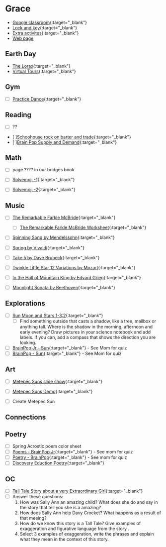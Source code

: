 # Grace

-  [Google classroom](https://classroom.google.com/){:target="_blank"}
-  [Lock and key](https://www.ahschools.us/sign-in){:target="_blank"}
-  [Extra activites](Grace_extra){:target="_blank"}
-  [Web page](https://dobe0002.github.io/kids/Grace)

## Earth Day
 - [The Lorax](https://safeyoutube.net/w/jLr6){:target="_blank"}
 - [Virtual Tours](earthDay){:target="_blank"}
 

## Gym 
  - [ ] [Practice Dance](https://www.youtube.com/watch?time_continue=5&v=w5j6QOhvqIk&feature=emb_logo){:target="_blank"}


## Reading
- [ ] ?? 
- [ ][Schoohouse rock  on barter and trade](https://www.youtube.com/watch?v=wHY5cdExNa8&feature=share){:target="_blank"}
- [ ][Brain Pop Supply and Demand](https://www.brainpop.com/socialstudies/economics/supplyanddemand/){:target="_blank"}

## Math
- [ ] page ???? in our bridges book 
- [ ] [Solvemoji -1](https://www.solvemoji.com/Puzzle/Puzzle/35448/){:target="_blank"}
- [ ] [Solvemoji -2](https://www.solvemoji.com/Puzzle/Puzzle/35157/){:target="_blank"}


## Music
- [ ] [The Remarkable Farkle McBride](https://www.youtube.com/watch?v=oM5pmq5nr1Q){:target="_blank"}
  - [ ] [The Remarkable Farkle McBride Worksheet](https://docs.google.com/forms/d/e/1FAIpQLSd3L5b7CRnkNFWo9RZugkWrPaef15o5KBEQN2hNVNLirrw4gw/viewform?hr_submission=ChgIgOylxT4SEAjfr5LRigISBwjp8dX3zgEQAA){:target="_blank"}
- [ ] [Spinning Song by Mendelssohn](https://www.youtube.com/watch?v=g8-EkH7cn2c){:target="_blank"}
- [ ] [Spring by Vivaldi](https://www.youtube.com/watch?v=IjpLxlSMJPo){:target="_blank"}
- [ ] [Take 5 by Dave Brubeck](https://www.youtube.com/watch?v=vmDDOFXSgAs){:target="_blank"}
- [ ] [Twinkle Little Star 12 Variations by Mozart](https://www.youtube.com/watch?v=vmDDOFXSgAs){:target="_blank"}
- [ ] [In the Hall of Mountain King by Edvard Grieg](https://www.youtube.com/watch?v=kLp_Hh6DKWc){:target="_blank"}
- [ ] [Moonlight Sonata by Beethoven](https://www.youtube.com/watch?v=4591dCHe_sE){:target="_blank"}


## Explorations
 - [ ] [Sun,Moon and Stars 1-3:2](https://drive.google.com/file/d/1C_C-6wuJ4LHYqibGlhHQJzpNDwQP-8QD/view){:target="_blank"}
    - [ ] Find something outside that casts a shadow, like a tree, mailbox or anything tall. Where is the shadow in the morning, afternoon and early evening? Draw pictures in your science notebook and add labels. If you can, add a compass that shows the direction you are looking.
 - [ ] [BrainPop Jr - Sun](https://jr.brainpop.com/science/space/sun/){:target="_blank"} - See Mom for quiz
 - [ ] [BrainPop - Sun](https://www.brainpop.com/science/space/sun/){:target="_blank"} - See Mom for quiz

## Art
  - [ ] [Metepec Suns slide show](https://drive.google.com/open?id=1GfOrXqE75lBoRt_oV6iyA7LZygtX0THQ&authuser=0){:target="_blank"}
  - [ ] [Metepec Suns Demo](https://drive.google.com/open?id=10v5Cop9-l7U5jj6KkM_xTLpOrzBexFsm&authuser=0){:target="_blank"}
  - [ ] Create Metepec Sun


## Connections
 

## Poetry
 - [ ] Spring Acrostic poem color sheet
 - [ ] [Poems - BrainPop Jr](https://jr.brainpop.com/readingandwriting/writing/poems/){:target="_blank"} - See mom for quiz
 - [ ] [Poetry - BrainPop](https://www.brainpop.com/english/writing/poetry/){:target="_blank"} - See mom for quiz
 - [ ] [Discovery Eduction Poetry](https://app.discoveryeducation.com/learn/channels/channel/9d96e0d4-58c2-46f1-b62b-fba74ed89a21){:target="_blank"}
 
 ## OC
 - [ ] [Tall Tale Story about a very Extraordinary Girl](https://drive.google.com/open?id=1-9h8N_fAymsFMAQpSTPmK5lqUt3w1YFE&authuser=0){:target="_blank"}
  - [ ] Answer these questions:
      1. How was Sally Ann an amazing child? What does she do and say in the story that tell you she is a amazing?
      2. How does Sally Ann help Davy Crocket? What happens as a result of that meeing?
      3. How do we know this story is a Tall Tale? Give examples of exaggeration and figurative language from the story .
      4. Select 3 examples of exaggeration, write the phrases and explain what they mean in the context of this story.
     


